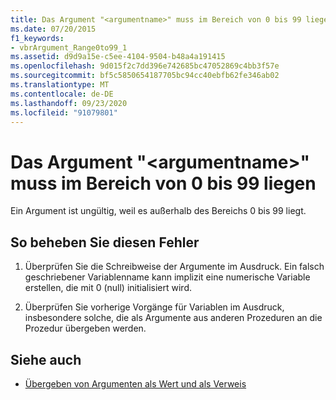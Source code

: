 ```yaml
---
title: Das Argument "<argumentname>" muss im Bereich von 0 bis 99 liegen
ms.date: 07/20/2015
f1_keywords:
- vbrArgument_Range0to99_1
ms.assetid: d9d9a15e-c5ee-4104-9504-b48a4a191415
ms.openlocfilehash: 9d015f2c7dd396e742685bc47052869c4bb3f57e
ms.sourcegitcommit: bf5c5850654187705bc94cc40ebfb62fe346ab02
ms.translationtype: MT
ms.contentlocale: de-DE
ms.lasthandoff: 09/23/2020
ms.locfileid: "91079801"
---
```

# <a name="argument-argumentname-must-be-within-the-range-0-to-99"></a>Das Argument "\<argumentname>" muss im Bereich von 0 bis 99 liegen

Ein Argument ist ungültig, weil es außerhalb des Bereichs 0 bis 99 liegt.  
  
## <a name="to-correct-this-error"></a>So beheben Sie diesen Fehler  
  
1. Überprüfen Sie die Schreibweise der Argumente im Ausdruck. Ein falsch geschriebener Variablenname kann implizit eine numerische Variable erstellen, die mit 0 (null) initialisiert wird.  
  
2. Überprüfen Sie vorherige Vorgänge für Variablen im Ausdruck, insbesondere solche, die als Argumente aus anderen Prozeduren an die Prozedur übergeben werden.  
  
## <a name="see-also"></a>Siehe auch

- [Übergeben von Argumenten als Wert und als Verweis](../programming-guide/language-features/procedures/passing-arguments-by-value-and-by-reference.md)
